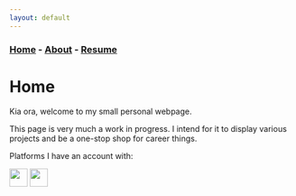 ```yaml
---
layout: default
---
```


### [Home](./index.md) - [About](./pages/about.md) - [Resume](./pages/resume.md)

# Home

Kia ora, welcome to my small personal webpage.

This page is very much a work in progress. I intend for it to display various projects and be a one-stop shop for career things.



Platforms I have an account with:

[<img src="../resources/icons/GitHub.png" height="32" width="32"/>](https://github.com/Graphight) 
[<img src="../resources/icons/LinkedIn.png" height="32" width="32"/>](https://www.linkedin.com/in/tom-marsh-3aa764154/) 

[//]: # ([<img src="../resources/icons/Itch.png" height="32" width="32"/>]&#40;https://graphight.itch.io/&#41; )
